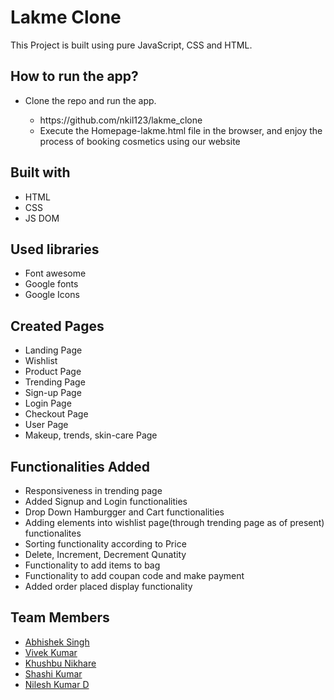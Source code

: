 <h1>Lakme Clone</h1>
<p>This Project is built using pure JavaScript, CSS and HTML.


## How to run the app?
<ul>
  <li>Clone the repo and run the app.</li>
  <ul>
    <li>https://github.com/nkil123/lakme_clone</li>
    <li>Execute the Homepage-lakme.html file in the browser, and enjoy the process of booking cosmetics using our website</li>
  </ul>
</ul>

## Built with
<ul>
  <li>HTML</li>
  <li>CSS</li>
  <li>JS DOM</li>
</ul>

## Used libraries
<ul>
  <li>Font awesome</li>
  <li>Google fonts</li>
  <li>Google Icons</li>
  
</ul>

## Created Pages 
<ul>
  <li>Landing Page</li>
  <li>Wishlist</li>
  <li>Product Page</li>
  <li>Trending Page</li>
  <li>Sign-up Page</li>
  <li>Login Page</li>
  <li>Checkout Page</li>
  <li>User Page</li>
  <li>Makeup, trends, skin-care Page</li>
</ul>

## Functionalities Added
<ul>
  <li>Responsiveness in trending page</li>
  <li>Added Signup and Login functionalities</li>
  <li>Drop Down Hamburgger and Cart functionalities</li>
  <li>Adding elements into wishlist page(through trending page as of present) functionalites</li>
  <li>Sorting functionality according to Price</li>
  <li>Delete, Increment, Decrement Qunatity</li>
  <li>Functionality to add items to bag</li>
  <li>Functionality to add coupan code and make payment</li>
  <li>Added order placed display functionality</li>
</ul>

## Team Members 
<ul>
  <li><a href="https://github.com/Abhisingh755">Abhishek Singh</a></li>
  <li><a href="https://github.com/Vivek14kr">Vivek Kumar</a></li>
  <li><a href="https://github.com/KhushbuNikhare">Khushbu Nikhare</a></li>
  <li><a href="https://github.com/shashifw11">Shashi Kumar</a></li>
  <li><a href="https://github.com/nkil123">Nilesh Kumar D</a></li>
</ul>

